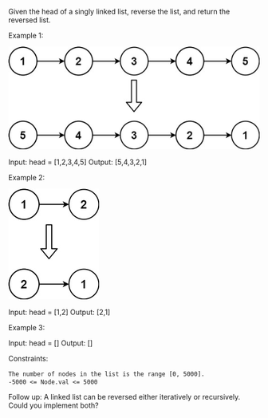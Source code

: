 Given the head of a singly linked list, reverse the list, and return the reversed list.



Example 1:

![rev1ex1.jpg](rev1ex1.jpg)

Input: head = [1,2,3,4,5]
Output: [5,4,3,2,1]

Example 2:

![rev1ex2.jpg](rev1ex2.jpg)

Input: head = [1,2]
Output: [2,1]

Example 3:

Input: head = []
Output: []



Constraints:

    The number of nodes in the list is the range [0, 5000].
    -5000 <= Node.val <= 5000



Follow up: A linked list can be reversed either iteratively or recursively. Could you implement both?
